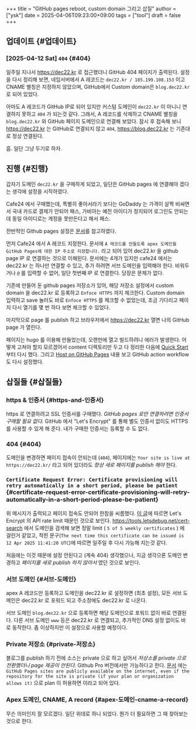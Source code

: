 +++
title = "GitHub pages reboot, custom domain 그리고 삽질"
author = ["ysk"]
date = 2025-04-06T09:23:00+09:00
tags = ["tool"]
draft = false
+++

## 업데이트 {#업데이트}


### <span class="timestamp-wrapper"><span class="timestamp">[2025-04-12 Sat] </span></span> `404` {#404}

일주일 지나서 <https://dec22.kr> 로 접근했더니 GitHub 404 페이지가 출력된다. 설정을 다시 정리해 보면, 네임서버에서 A 레코드는 `dec22.kr / 185.199.108.153` 이고 CNAME 별칭은 지정하지 않았으며, GitHub에서 Custom domain은 `blog.dec22.kr` 로 되어 있었다.

아마도 A 레코드가 GitHub IP로 되어 있지만 커스텀 도메인이 `dec22.kr` 이 아니니 연결하지 못하고 `404` 가 되는것 같다. 그래서, A 레코드를 삭제하고 CNAME 별칭을 `blog.dec22.kr` 와 GitHub 페이지 도메인으로 연결해 보았다. 잠시 후 접속해 보니 <https://dec22.kr> 는 GitHub로 연결되지 않고 `404`, <https://blog.dec22.kr> 는 기존대로 정상 연결된다.

흠. 일단 그냥 두기로 하자.


## 진행 {#진행}

갑자기 도메인 `dec22.kr` 을 구매하게 되었고, 일단은 GitHub pages 에 연결해야 겠다는 생각에 설정을 시작하였다.

Cafe24 에서 구매했는데, 특별히 좋아서라기 보다는 GoDaddy 는 가격이 살짝 비싸면서 국내 카드로 결제가 안되어 패스, 가비아는 예전 아이디가 정지되어 로그인도 안되는데 동일 아이디로는 계정을 못만든다고 해서 패스.

전반적인 Github pages 설정은 [문서](https://docs.github.com/ko/pages/configuring-a-custom-domain-for-your-github-pages-site/managing-a-custom-domain-for-your-github-pages-site)를 참고하였다.

먼저 Cafe24 에서 A 레코드 지정한다. 문서에 `A 레코드를 만들도록 apex 도메인을 GitHub Pages에 대한 IP 주소로 지정합니다.` 라고 되어 있어 dec22.kr 을 github page IP 로 연결하는 것으로 이해된다. 문서에는 4개가 있지만 cafe24 에서는 dec22.kr 는 하나만 연결할 수 있고, 추가 하려면 서브 도메인을 입력해야 한다. 비워두거나 `@` 를 입력할 수 없어, 일단 첫번째 IP 로 연결한다. 당장은 문제가 없다.

기존에 만들어 둔 github pages 저장소가 있어, 해당 저장소 설정에서 custom domain 을 dec22.kr 로 등록하고 `Enfoce HTTPS` 까지 체크한다. Custom domain 입력하고 save 눌러도 바로 `Enfoce HTTPS` 를 체크할 수 없었는데, 조금 기다리고 페이지 다시 열기를 몇 번 하다 보면 체크할 수 있었다.

마지막으로 page 를 publish 하고 브라우저에서 <https://dec22.kr> 열면 나의 GitHub page 가 열린다.

페이지는 hugo 를 이용해 만들었는데, 오랜만에 열고 빌드하려니 에러가 발생한다. 어떻게 고쳐야 할지 모르겠어서 content 디렉토리만 두고 다 정리한 다음에 [Quick Start](https://gohugo.io/getting-started/quick-start/) 부터 다시 했다. 그리고 [Host on GitHub Pages](https://gohugo.io/host-and-deploy/host-on-github-pages/) 내용 보고 GitHub action workflow 도 다시 설정했다.


## 삽질들 {#삽질들}


### https &amp; 인증서 {#https-and-인증서}

https 로 연결하려고 SSL 인증서를 구매했다. _GitHub pages 로만 연결하려면 인증서 구매할 필요 없다._  GitHub 에서 "Let's Encrypt" 를 통해 별도 인증서 없이도 HTTPS 를 사용할 수 있게 해 준다. 내가 구매한 인증서는 등록할 수 도 없다.


### 404 {#404}

도메인을 변경하면 페이지 접속이 안되는데 (`404`), 페이지에는  `Your site is live at https://dec22.kr/` 라고 되어 있더라도 _항상 새로 페이지를 publish 해야_ 한다.


### `Certificate Request Error: Certificate provisioning will retry automatically in a short period, please be patient` {#certificate-request-error-certificate-provisioning-will-retry-automatically-in-a-short-period-please-be-patient}

위 메시지가 출력되고 페이지 접속도 안되어 한참을 씨름했다.  [이 글](https://github.com/orgs/community/discussions/66447#discussioncomment-8320434)에 따르면 Let's Encrypt 의 API rate limit 때문인 것으로 보인다. <https://tools.letsdebug.net/cert-search> 에서 도메인을 검색해 보면 정말 limit ( `5 of 5 weekly certificates` ) 에 걸린거 같았고, 적힌 문구(`The next time this certificate can be issued is 12 Apr 2025 11:41:20 UTC`)에 따르면 일주일 후 다시 가능해 지는것 같다.

처음에는 이것 때문에 설정 안된다고 (계속 404) 생각했으나, 지금 생각으론 도메인 변경하고 _페이지를 새로 publish 하지 않아서_ 였던 것으로 보인다.


### 서브 도메인 {#서브-도메인}

apex A 레코드만 등록하고 도메인을 dec22.kr 로 설정하면 (최초 설정), 모든 서브 도메인은 dec22.kr 로 포워드 되고 주소창에도 dec22.kr 로 나온다.

서브 도메인 `blog.dec22.kr` 으로 등록하면 해당 도메인으로 포워드 없이 바로 연결된다. 다른 서브 도메인 `www` 등은 dec22.kr 로 연결되고, 추가적인 DNS 설정 없이도 바로 동작한다. 좀 이상하지만 이 설정으로 사용할 예정이다.


### Private 저장소 {#private-저장소}

블로그를 publish 하기 전에 소스는 private 으로 하고 싶어서 _저상소를 private 으로 전환했더니 page 제공이 안된다._ Github Pro 버전에서만 가능하다고 한다. [문서](https://docs.github.com/ko/pages/getting-started-with-github-pages/creating-a-github-pages-site#creating-your-site) 에는 `GitHub Pages sites are publicly available on the internet, even if the repository for the site is private (if your plan or organization allows it)` 으로 plan 이 허용하면 이라고 되어 있다.


### Apex 도메인, CNAME, A record {#apex-도메인-cname-a-record}

무슨 의미인지 잘 모르겠다. 일단 위데로 하니 되었다. 뭔가 더 필요하면 그 때 찾아보는 것으로 한다.
